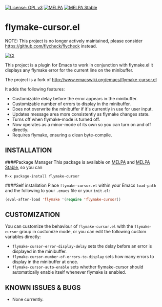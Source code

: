 [![License: GPL v3](https://img.shields.io/badge/License-GPL%20v3-green.svg)](https://www.gnu.org/licenses/gpl-3.0)
[![MELPA](https://melpa.org/packages/flymake-cursor-badge.svg)](https://melpa.org/#/flymake-cursor)
[![MELPA Stable](https://stable.melpa.org/packages/flymake-cursor-badge.svg)](https://stable.melpa.org/#/flymake-cursor)

flymake-cursor.el
=================

NOTE: This project is no longer actively maintained, please consider https://github.com/flycheck/flycheck instead.

[![CI](https://github.com/flymake/emacs-flymake-cursor/actions/workflows/test.yml/badge.svg)](https://github.com/flymake/emacs-flymake-cursor/actions/workflows/test.yml)

This project is a plugin for Emacs to work in conjunction with flymake.el
it displays any flymake error for the current line on the minibuffer.

The project is a fork of http://www.emacswiki.org/emacs/flymake-cursor.el

It adds the following features:

 * Customizable delay before the error appears in the minibuffer.
 * Customizable number of errors to display in the minibuffer.
 * Does not overwrite the minibuffer if it's currently in use for user input.
 * Updates message area more consistently as flymake changes state.
 * Turns off when flymake-mode is turned off.
 * Now operates as a minor-mode of its own so you can turn on and off directly.
 * Requires flymake, ensuring a clean byte-compile.

INSTALLATION
------------

####Package Manager
This package is available on [MELPA](https://melpa.org) and [MELPA Stable](https://stable.melpa.org), so you can 
```
M-x package-install flymake-cursor
```

####Self installation
Place `flymake-cursor.el` within your Emacs `load-path` and the following to your
`.emacs` file or your `init.el`:

```lisp
(eval-after-load 'flymake '(require 'flymake-cursor))
```

CUSTOMIZATION
-------------

You can customize the behaviour of `flymake-cursor.el` with the
`flymake-cursor` group in customize mode, or you can edit the
following custom variables directly:

 * `flymake-cursor-error-display-delay` sets the delay before an error is
   displayed in the minibuffer.
 * `flymake-cursor-number-of-errors-to-display` sets how many errors to
   display in the minibuffer at once.
 * `flymake-cursor-auto-enable` sets whether flymake-cursor should
   automatically enable itself whenever flymake is enabled.

KNOWN ISSUES & BUGS
-------------------

 * None currently.
